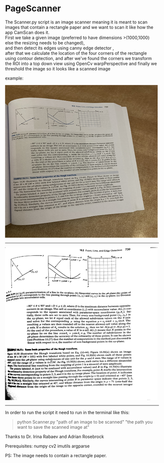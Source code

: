 # PageScanner

The Scanner.py script is an image scanner meaning it is meant to scan images that contain a rectangle paper and we want to scan it like how the app CamScan does it.
<br>
First we take a given image (preferred to have dimensions >(1000,1000) else the resizing needs to be changed),<br>
and then detect its edges using canny edge detector ,<br>after that 
we calculate the location of the four corners of the rectangle using contour detection, 
and after we've found the corners we transform the ROI into a top down view
using OpenCv warpPerspective and finally we threshold the image so it looks like a scanned image

example:

<img src="https://github.com/Mohamab29/PageScanner/blob/main/page.jpg" width="500" height="500">

<hr>

<img src="https://github.com/Mohamab29/PageScanner/blob/main/saved.jpg" width="500" height="500">

<hr>

In order to run the script it need to run in the terminal like this:
<br>
>python Scanner.py "path of an image to be scanned"  "the path you want to save the scanned image at"

Thanks to Dr. Irina Rabaev and Adrian Rosebrock 

Prerequisites:
numpy
cv2
imutils
argparse

PS:
The image needs to contain a rectangle paper.

